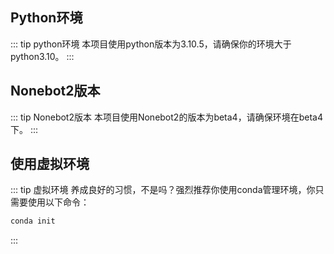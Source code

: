 ## Python环境
::: tip python环境
本项目使用python版本为3.10.5，请确保你的环境大于python3.10。
:::
## Nonebot2版本
::: tip Nonebot2版本
本项目使用Nonebot2的版本为beta4，请确保环境在beta4下。
:::
## 使用虚拟环境
::: tip 虚拟环境
养成良好的习惯，不是吗？强烈推荐你使用conda管理环境，你只需要使用以下命令：
```bash
conda init
```
:::

